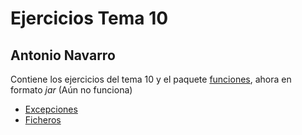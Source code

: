 # Ejercicios Tema 10
## Antonio Navarro
Contiene los ejercicios del tema 10 y el paquete [funciones](https://github.com/antonionavarro04/GenericMethods/Java), ahora en formato <i>jar</i> (Aún no funciona)
- [Excepciones](./src/excepciones)
- [Ficheros](./src/ficheros)
